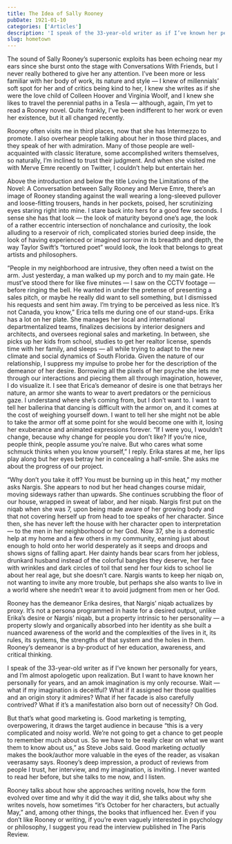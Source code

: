 ```yaml
---
title: The Idea of Sally Rooney
pubDate: 1921-01-10
categories: ['Articles']
description: 'I speak of the 33-year-old writer as if I’ve known her personally for years, and I’m almost apologetic upon realization. But I want to have known her personally for years, and an amok imagination is my only recourse.'
slug: hometown
---
```


The sound of Sally Rooney’s supersonic exploits has been echoing near my ears since she burst onto the stage with Conversations With Friends, but I never really bothered to give her any attention. I’ve been more or less familiar with her body of work, its nature and style — I knew of millennials’ soft spot for her and of critics being kind to her, I knew she writes as if she were the love child of Colleen Hoover and Virginia Woolf, and I knew she likes to travel the perennial paths in a Tesla — although, again, I’m yet to read a Rooney novel. Quite frankly, I've been indifferent to her work or even her existence, but it all changed recently.

Rooney often visits me in third places, now that she has Intermezzo to promote. I also overhear people talking about her in those third places, and they speak of her with admiration. Many of those people are well-acquainted with classic literature, some accomplished writers themselves, so naturally, I’m inclined to trust their judgment. And when she visited me with Merve Emre recently on Twitter, I couldn’t help but entertain her.

Above the introduction and below the title Loving the Limitations of the Novel: A Conversation between Sally Rooney and Merve Emre, there’s an image of Rooney standing against the wall wearing a long-sleeved pullover and loose-fitting trousers, hands in her pockets, poised, her scrutinizing eyes staring right into mine. I stare back into hers for a good few seconds. I sense she has that look — the look of maturity beyond one’s age, the look of a rather eccentric intersection of nonchalance and curiosity, the look alluding to a reservoir of rich, complicated stories buried deep inside, the look of having experienced or imagined sorrow in its breadth and depth, the way Taylor Swift’s “tortured poet” would look, the look that belongs to great artists and philosophers.

“People in my neighborhood are intrusive, they often need a twist on the arm. Just yesterday, a man walked up my porch and to my main gate. He must’ve stood there for like five minutes — I saw on the CCTV footage — before ringing the bell. He wanted in under the pretense of presenting a sales pitch, or maybe he really did want to sell something, but I dismissed his requests and sent him away. I’m trying to be perceived as less nice. It’s not Canada, you know,” Erica tells me during one of our stand-ups. Erika has a lot on her plate. She manages her local and international departmentalized teams, finalizes decisions by interior designers and architects, and oversees regional sales and marketing. In between, she picks up her kids from school, studies to get her realtor license, spends time with her family, and sleeps — all while trying to adapt to the new climate and social dynamics of South Florida. Given the nature of our relationship, I suppress my impulse to probe her for the description of the demeanor of her desire. Borrowing all the pixels of her psyche she lets me through our interactions and piecing them all through imagination, however, I do visualize it. I see that Erica’s demeanor of desire is one that betrays her nature, an armor she wants to wear to avert predators or the pernicious gaze. I understand where she’s coming from, but I don’t want to. I want to tell her ballerina that dancing is difficult with the armor on, and it comes at the cost of weighing yourself down. I want to tell her she might not be able to take the armor off at some point for she would become one with it, losing her exuberance and animated expressions forever. “If I were you, I wouldn’t change, because why change for people you don’t like? If you’re nice, people think, people assume you’re naive. But who cares what some schmuck thinks when you know yourself,” I reply. Erika stares at me, her lips play along but her eyes betray her in concealing a half-smile. She asks me about the progress of our project.

“Why don’t you take it off? You must be burning up in this heat,” my mother asks Nargis. She appears to nod but her head changes course midair, moving sideways rather than upwards. She continues scrubbing the floor of our house, wrapped in sweat of labor, and her niqab. Nargis first put on the niqab when she was 7, upon being made aware of her growing body and that not covering herself up from head to toe speaks of her character. Since then, she has never left the house with her character open to interpretation — to the men in her neighborhood or her God. Now 37, she is a domestic help at my home and a few others in my community, earning just about enough to hold onto her world desperately as it seeps and droops and shows signs of falling apart. Her dainty hands bear scars from her jobless, drunkard husband instead of the colorful bangles they deserve, her face with wrinkles and dark circles of toil that send her four kids to school lie about her real age, but she doesn’t care. Nargis wants to keep her niqab on, not wanting to invite any more trouble, but perhaps she also wants to live in a world where she needn’t wear it to avoid judgment from men or her God.

Rooney has the demeanor Erika desires, that Nargis’ niqab actualizes by proxy. It’s not a persona programmed in haste for a desired output, unlike Erika’s desire or Nargis’ niqab, but a property intrinsic to her personality — a property slowly and organically absorbed into her identity as she built a nuanced awareness of the world and the complexities of the lives in it, its rules, its systems, the strengths of that system and the holes in them. Rooney’s demeanor is a by-product of her education, awareness, and critical thinking.

I speak of the 33-year-old writer as if I’ve known her personally for years, and I’m almost apologetic upon realization. But I want to have known her personally for years, and an amok imagination is my only recourse. Wait — what if my imagination is deceitful? What if it assigned her those qualities and an origin story it admires? What if her facade is also carefully contrived? What if it’s a manifestation also born out of necessity? Oh God.

But that’s what good marketing is. Good marketing is tempting, overpowering, it draws the target audience in because “this is a very complicated and noisy world. We’re not going to get a chance to get people to remember much about us. So we have to be really clear on what we want them to know about us,” as Steve Jobs said. Good marketing *actually* makes the book/author more valuable in the eyes of the reader, as visakan veerasamy says. Rooney’s deep impression, a product of reviews from people I trust, her interview, and my imagination, is inviting. I never wanted to read her before, but she talks to me now, and I listen.

Rooney talks about how she approaches writing novels, how the form evolved over time and why it did the way it did, she talks about why she writes novels, how sometimes “it’s October for her characters, but actually May,” and, among other things, the books that influenced her. Even if you don’t like Rooney or writing, if you’re even vaguely interested in psychology or philosophy, I suggest you read the interview published in The Paris Review.
